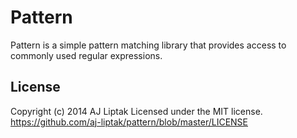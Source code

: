 # Pattern

Pattern is a simple pattern matching library that provides access to commonly used regular expressions.

## License

Copyright (c) 2014 AJ Liptak
Licensed under the MIT license.
<https://github.com/aj-liptak/pattern/blob/master/LICENSE>